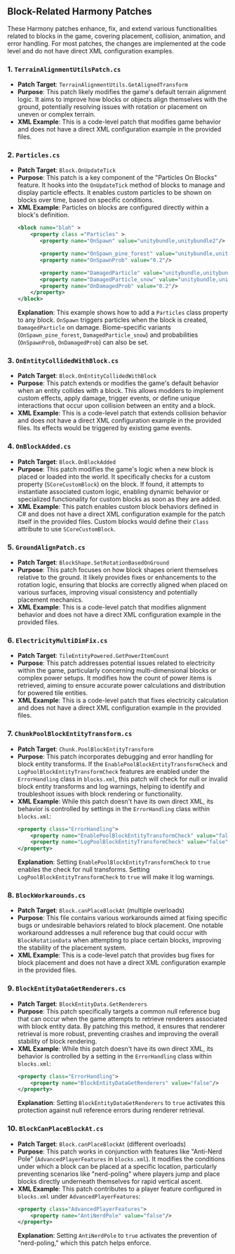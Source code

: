 ## Block-Related Harmony Patches

These Harmony patches enhance, fix, and extend various functionalities related to blocks in the game, covering
placement, collision, animation, and error handling. For most patches, the changes are implemented at the code level and
do not have direct XML configuration examples.

### 1\. `TerrainAlignmentUtilsPatch.cs`

* **Patch Target**: `TerrainAlignmentUtils.GetAlignedTransform`
* **Purpose**: This patch likely modifies the game's default terrain alignment logic. It aims to improve how blocks or
  objects align themselves with the ground, potentially resolving issues with rotation or placement on uneven or complex
  terrain.
* **XML Example**: This is a code-level patch that modifies game behavior and does not have a direct XML configuration
  example in the provided files.

### 2\. `Particles.cs`

* **Patch Target**: `Block.OnUpdateTick`
* **Purpose**: This patch is a key component of the "Particles On Blocks" feature. It hooks into the `OnUpdateTick`
  method of blocks to manage and display particle effects. It enables custom particles to be shown on blocks over time,
  based on specific conditions.
* **XML Example**: Particles on blocks are configured directly within a block's definition.
  ```xml
  <block name="blah" >
      <property class ="Particles" >
         <property name="OnSpawn" value="unitybundle,unitybundle2"/>

         <property name="OnSpawn_pine_forest" value="unitybundle,unitybundle2"/>
         <property name="OnSpawnProb" value="0.2"/>

         <property name="DamagedParticle" value="unitybundle,unitybundle2"/>
         <property name="DamagedParticle_snow" value="unitybundle,unitybundle2"/>
         <property name="OnDamagedProb" value="0.2"/>
      </property>
  </block>
  ```
  **Explanation**: This example shows how to add a `Particles` class property to any block. `OnSpawn` triggers particles
  when the block is created, `DamagedParticle` on damage. Biome-specific variants (`OnSpawn_pine_forest`,
  `DamagedParticle_snow`) and probabilities (`OnSpawnProb`, `OnDamagedProb`) can also be set.

### 3\. `OnEntityCollidedWithBlock.cs`

* **Patch Target**: `Block.OnEntityCollidedWithBlock`
* **Purpose**: This patch extends or modifies the game's default behavior when an entity collides with a block. This
  allows modders to implement custom effects, apply damage, trigger events, or define unique interactions that occur
  upon collision between an entity and a block.
* **XML Example**: This is a code-level patch that extends collision behavior and does not have a direct XML
  configuration example in the provided files. Its effects would be triggered by existing game events.

### 4\. `OnBlockAdded.cs`

* **Patch Target**: `Block.OnBlockAdded`
* **Purpose**: This patch modifies the game's logic when a new block is placed or loaded into the world. It specifically
  checks for a custom property (`SCoreCustomBlock`) on the block. If found, it attempts to instantiate associated custom
  logic, enabling dynamic behavior or specialized functionality for custom blocks as soon as they are added.
* **XML Example**: This patch enables custom block behaviors defined in C\# and does not have a direct XML configuration
  example for the patch itself in the provided files. Custom blocks would define their `Class` attribute to use
  `SCoreCustomBlock`.

### 5\. `GroundAlignPatch.cs`

* **Patch Target**: `BlockShape.SetRotationBasedOnGround`
* **Purpose**: This patch focuses on how block shapes orient themselves relative to the ground. It likely provides fixes
  or enhancements to the rotation logic, ensuring that blocks are correctly aligned when placed on various surfaces,
  improving visual consistency and potentially placement mechanics.
* **XML Example**: This is a code-level patch that modifies alignment behavior and does not have a direct XML
  configuration example in the provided files.

### 6\. `ElectricityMultiDimFix.cs`

* **Patch Target**: `TileEntityPowered.GetPowerItemCount`
* **Purpose**: This patch addresses potential issues related to electricity within the game, particularly concerning
  multi-dimensional blocks or complex power setups. It modifies how the count of power items is retrieved, aiming to
  ensure accurate power calculations and distribution for powered tile entities.
* **XML Example**: This is a code-level patch that fixes electricity calculation and does not have a direct XML
  configuration example in the provided files.

### 7\. `ChunkPoolBlockEntityTransform.cs`

* **Patch Target**: `Chunk.PoolBlockEntityTransform`
* **Purpose**: This patch incorporates debugging and error handling for block entity transforms. If the
  `EnablePoolBlockEntityTransformCheck` and `LogPoolBlockEntityTransformCheck` features are enabled under the
  `ErrorHandling` class in `blocks.xml`, this patch will check for null or invalid block entity transforms and log
  warnings, helping to identify and troubleshoot issues with block rendering or functionality.
* **XML Example**: While this patch doesn't have its own direct XML, its behavior is controlled by settings in the
  `ErrorHandling` class within `blocks.xml`:
  ```xml
  <property class="ErrorHandling">
      <property name="EnablePoolBlockEntityTransformCheck" value="false"/>
      <property name="LogPoolBlockEntityTransformCheck" value="false"/>
  </property>
  ```
  **Explanation**: Setting `EnablePoolBlockEntityTransformCheck` to `true` enables the check for null transforms.
  Setting `LogPoolBlockEntityTransformCheck` to `true` will make it log warnings.

### 8\. `BlockWorkarounds.cs`

* **Patch Target**: `Block.canPlaceBlockAt` (multiple overloads)
* **Purpose**: This file contains various workarounds aimed at fixing specific bugs or undesirable behaviors related to
  block placement. One notable workaround addresses a null reference bug that could occur with `BlockRotationData` when
  attempting to place certain blocks, improving the stability of the placement system.
* **XML Example**: This is a code-level patch that provides bug fixes for block placement and does not have a direct XML
  configuration example in the provided files.

### 9\. `BlockEntityDataGetRenderers.cs`

* **Patch Target**: `BlockEntityData.GetRenderers`
* **Purpose**: This patch specifically targets a common null reference bug that can occur when the game attempts to
  retrieve renderers associated with block entity data. By patching this method, it ensures that renderer retrieval is
  more robust, preventing crashes and improving the overall stability of block rendering.
* **XML Example**: While this patch doesn't have its own direct XML, its behavior is controlled by a setting in the
  `ErrorHandling` class within `blocks.xml`:
  ```xml
  <property class="ErrorHandling">
      <property name="BlockEntityDataGetRenderers" value="false"/>
  </property>
  ```
  **Explanation**: Setting `BlockEntityDataGetRenderers` to `true` activates this protection against null reference
  errors during renderer retrieval.

### 10\. `BlockCanPlaceBlockAt.cs`

* **Patch Target**: `Block.canPlaceBlockAt` (different overloads)
* **Purpose**: This patch works in conjunction with features like "Anti-Nerd Pole" (`AdvancedPlayerFeatures` in
  `blocks.xml`). It modifies the conditions under which a block can be placed at a specific location, particularly
  preventing scenarios like "nerd-poling" where players jump and place blocks directly underneath themselves for rapid
  vertical ascent.
* **XML Example**: This patch contributes to a player feature configured in `blocks.xml` under `AdvancedPlayerFeatures`:
  ```xml
  <property class="AdvancedPlayerFeatures">
      <property name="AntiNerdPole" value="false"/>
  </property>
  ```
  **Explanation**: Setting `AntiNerdPole` to `true` activates the prevention of "nerd-poling," which this patch helps
  enforce.